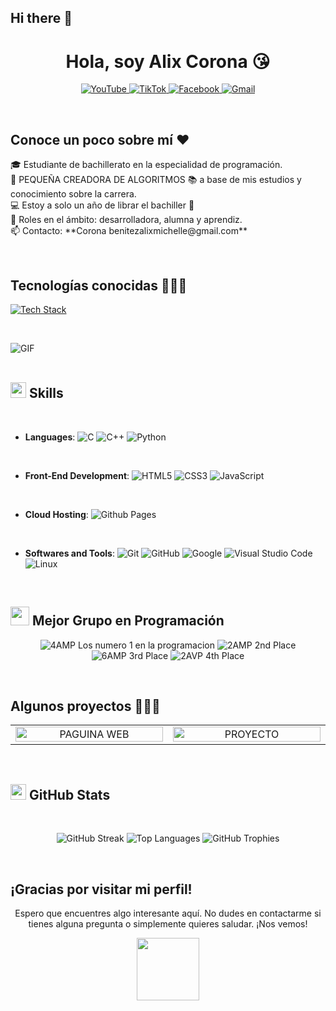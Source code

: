 ## Hi there 👋

<!--
**Alicoba31/Alicoba31** is a ✨ _special_ ✨ repository because its `README.md` (this file) appears on your GitHub profile.
Here are some ideas to get you started:
- 🔭 I’m currently working on ...
- 🌱 I’m currently learning ...
- 👯 I’m looking to collaborate on ...
- 🤔 I’m looking for help with ...
- 💬 Ask me about ...
- 📫 How to reach me: ...
- 😄 Pronouns: ...
- ⚡ Fun fact: ...
-->

<h1 align="center">Hola, soy Alix Corona 😘</h1>

<p align="center">
  <a href="https://www.youtube.com/@unsimpledev" target="blank">
    <img src="https://img.shields.io/badge/YouTube-FF0000?style=for-the-badge&logo=youtube&logoColor=white" alt="YouTube">
  </a>
  <a href="https://www.tiktok.com/@alixcorona1" target="blank">
    <img src="https://img.shields.io/badge/TikTok-000000?style=for-the-badge&logo=tiktok&logoColor=white" alt="TikTok">
  </a>
  <a href="https://www.facebook.com/profile.php?id=100007946086409" target="blank">
    <img src="https://img.shields.io/badge/Facebook-1877F2?style=for-the-badge&logo=facebook&logoColor=white" alt="Facebook">
  </a>
  <a href="mailto:Corona benitezalixmichelle@gmail.com" target="blank">
    <img src="https://img.shields.io/badge/Gmail-D14836?style=for-the-badge&logo=gmail&logoColor=white" alt="Gmail">
  </a>
</p>

<br>

<h2>Conoce un poco sobre mí ❤️</h2>

<!-- Intro start -->
<p align="left">
  🎓 Estudiante de bachillerato en la especialidad de programación.<br>
  🎥 PEQUEÑA CREADORA DE ALGORITMOS 📚 a base de mis estudios y conocimiento sobre la carrera.<br>
  💻 Estoy a solo un año de librar el bachiller 💆<br>
  📝 Roles en el ámbito: desarrolladora, alumna y aprendiz.<br>
  📫 Contacto: **Corona benitezalixmichelle@gmail.com**
</p>
<!-- Intro end -->

<br>

<h2>Tecnologías conocidas 👨🏻‍💻</h2>

<!-- Tech stack icons -->
<p align="left">
  <a href="https://skillicons.dev">
    <img src="https://skillicons.dev/icons?i=androidstudio,c,cs,cpp,java,php,css,html,js,nodejs,mysql,github,vscode,bash,linux,ai,ps&perline=12" alt="Tech Stack">
  </a>
</p>

<br>

<img src="https://user-images.githubusercontent.com/73097560/115834477-dbab4500-a447-11eb-908a-139a6edaec5c.gif" alt="GIF"><br><br>

## <img src="https://media2.giphy.com/media/QssGEmpkyEOhBCb7e1/giphy.gif?cid=ecf05e47a0n3gi1bfqntqmob8g9aid1oyj2wr3ds3mg700bl&rid=giphy.gif" width="25"><b> Skills</b>
<br>

<p align="center">

- **Languages**:
    ![C](https://img.shields.io/badge/C%20-%232370ED.svg?style=for-the-badge&logo=c&logoColor=white)
    ![C++](https://img.shields.io/badge/C++%20-%2300599C.svg?style=for-the-badge&logo=c%2B%2B&logoColor=white)
    ![Python](https://img.shields.io/badge/Python%20-%2314354C.svg?style=for-the-badge&logo=python&logoColor=white)
<br>   

- **Front-End Development**:
   ![HTML5](https://img.shields.io/badge/HTML5%20-%23E34F26.svg?style=for-the-badge&logo=html5&logoColor=white)
   ![CSS3](https://img.shields.io/badge/CSS%20-%231572B6.svg?style=for-the-badge&logo=css3&logoColor=white)
   ![JavaScript](https://img.shields.io/badge/JavaScript%20-%23F7DF1E.svg?style=for-the-badge&logo=javascript&logoColor=black)
<br>

- **Cloud Hosting**:
    ![Github Pages](https://img.shields.io/badge/GitHub%20Pages-%23327FC7.svg?style=for-the-badge&logo=github&logoColor=white)
<br>

- **Softwares and Tools**:
    ![Git](https://img.shields.io/badge/git-%23F05033.svg?style=for-the-badge&logo=git&logoColor=white)
    ![GitHub](https://img.shields.io/badge/github-%23121011.svg?style=for-the-badge&logo=github&logoColor=white)
    ![Google](https://img.shields.io/badge/google-%234285F4.svg?style=for-the-badge&logo=google&logoColor=white)
    ![Visual Studio Code](https://img.shields.io/badge/Visual%20Studio%20Code-0078d7.svg?style=for-the-badge&logo=visual-studio-code&logoColor=white)
    ![Linux](https://img.shields.io/badge/Linux-FCC624?style=for-the-badge&logo=linux&logoColor=black)
</p>

<br>

## <img src="https://media4.giphy.com/media/MF4gFDzBo1Vh6je0J7/giphy.gif?cid=ecf05e47r0z6d97ae7s88wmfz9e7xvkm9io9yhlmbzzi8f0x&rid=giphy.gif" width="30"> Mejor Grupo en Programación

<p align="center">
  <img src="https://img.shields.io/badge/4amp-1st%20Place-blue?style=for-the-badge" alt="4AMP Los numero 1 en la programacion ">
  <img src="https://img.shields.io/badge/2AMP-2nd%20Place-lightgrey?style=for-the-badge" alt="2AMP 2nd Place">
  <img src="https://img.shields.io/badge/6AMP-3rd%20Place-lightgrey?style=for-the-badge" alt="6AMP 3rd Place">
  <img src="https://img.shields.io/badge/p-4th%20Place-lightgrey?style=for-the-badge" alt="2AVP 4th Place">
</p>

<br>

<h2>Algunos proyectos 👨🏻‍💻</h2>

<!-- Projects start -->
<div id="proyectos">
  <table align="center">
    <tr border="none">
      <td width="25%" align="center">
        <a href="C:\xampp\htdocs\Paguinaweb" title="PAGUINA WEB">
          <img src="C:\xampp\htdocs\Paguinaweb" alt="PAGUINA WEB" width="100%">
        </a>
      </td>
      <td width="25%" align="center">
        <a href="C:\xampp\htdocs\PROYEC" title="PROYECTO">
          <img src="C:\xampp\htdocs\PROYEC" alt="PROYECTO" width="100%">
        </a>
      </td>
    </tr>
  </table>
</div>
<!-- Projects end -->

<br>

## <img src="https://media2.giphy.com/media/QssGEmpkyEOhBCb7e1/giphy.gif?cid=ecf05e47a0n3gi1bfqntqmob8g9aid1oyj2wr3ds3mg700bl&rid=giphy.gif" width="25"><b> GitHub Stats</b>
<br>

<p align="center">
  <img src="https://github-readme-streak-stats.herokuapp.com/?user=Alicoba31&theme=dark&hide_border=false" alt="GitHub Streak">
  <img src="https://github-readme-stats.anuraghazra1.vercel.app/api/top-langs/?username=Alicoba31&theme=dark&hide_border=false&no-bg=true&no-frame=true&langs_count=10" alt="Top Languages">
  <img src="https://github-profile-trophy.vercel.app/?username=Alicoba31&theme=radical&row=1&column=7&margin-h=15&margin-w=5&no-bg=true" alt="GitHub Trophies">
</p>

<br>

<h2>¡Gracias por visitar mi perfil!</h2>
<p align="center">
  Espero que encuentres algo interesante aquí. No dudes en contactarme si tienes alguna pregunta o simplemente quieres saludar. ¡Nos vemos!
</p>

<p align="center">
  <img src="https://media.giphy.com/media/dzaUX7CAG0Ihi/giphy.gif" width="100">
</p>
